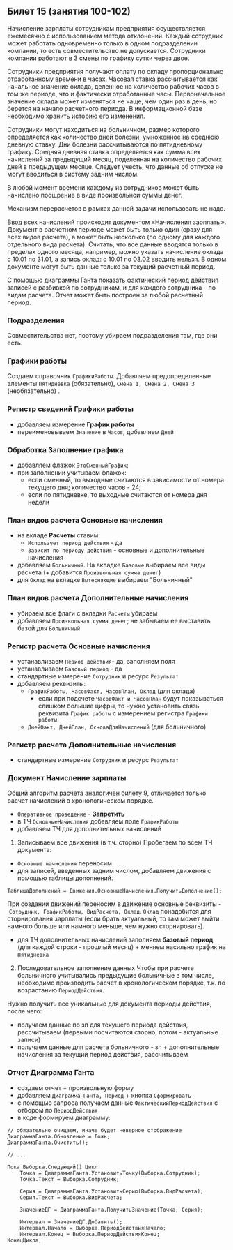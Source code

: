 ## Билет 15 (занятия 100-102)


Начисление зарплаты сотрудникам предприятия осуществляется ежемесячно с использованием метода отклонений. Каждый сотрудник может работать одновременно только в одном подразделении компании, то есть совместительство не допускается.
Сотрудники компании работают в 3 смены по графику сутки через двое.

Сотрудники предприятия получают оплату по окладу пропорционально отработанному времени в часах. Часовая ставка рассчитывается как начальное значение оклада, деленное на количество рабочих часов в том же периоде, что и фактически отработанные часы. Первоначальное значение оклада может изменяться не чаще, чем один раз в день, но берется на начало расчетного периода. В информационной базе необходимо хранить историю его изменения.

Сотрудники могут находиться на больничном, размер которого определяется как количество дней болезни, умноженное на среднюю дневную ставку. Дни болезни рассчитываются по пятидневному графику. Средняя дневная ставка определяется как сумма всех начислений за предыдущий месяц, поделенная на количество рабочих дней в предыдущем месяце. Следует учесть, что данные об отпуске не могут вводиться в систему задним числом.

В любой момент времени каждому из сотрудников может быть начислено поощрение в виде произвольной суммы денег.

Механизм перерасчетов в рамках данной задачи использовать не надо.

Ввод всех начислений происходит документом «Начисления зарплаты». Документ в расчетном периоде может быть только один (сразу для всех видов расчета), а может быть несколько (по одному для каждого отдельного вида расчета). Считать, что все данные вводятся только в пределах одного месяца, например, можно указать начисление оклада с 10.01 по 31.01, а запись оклад: с 10.01 по 03.02 вводить нельзя. В одном документе могут быть данные только за текущий расчетный период.

С помощью диаграммы Ганта показать фактический период действия записей с разбивкой по сотрудникам, и для каждого сотрудника – по видам расчета. Отчет может быть построен за любой расчетный период.



### Подразделения

Совместительства нет, поэтому убираем подразделения там, где они есть.


### Графики работы
Создаем справочник `ГрафикиРаботы`. Добавляем предопределенные элементы `Пятидневка` (обязательно), `Смена 1, Смена 2, Смена 3` (необязательно) .


### Регистр сведений **Графики работы**

- добавляем измерение **График работы**
- переименовываем `Значение` в `Часов`, добавляем `Дней`


### Обработка **Заполнение графика**

- добавляем флажок `ЭтоСменныйГрафик`;
- при заполнении учитываем флажок:
	- если сменный, то выходные считаются в зависимости от номера текущего дня; количество часов - 24;
	- если по пятидневке, то выходные считаются от номера дня недели


### План видов расчета **Основные начисления**

- на вкладе **Расчеты** ставим:
	- `Использует период действия` - да
	- `Зависит по периоду действия` - основные и дополнительные начисления
- добавляем `Больничный`. На вкладке `Базовые` выбираем все виды расчета (+ добавится `Произвольная сумма денег`)
- для `Оклад` на вкладке `Вытесняющие` выбираем "Больничный"


### План видов расчета **Дополнительные начисления**

- убираем все флаги с вкладки `Расчеты` убираем
- добавляем `Произвольная сумма денег`; не забываем ее выставить базой для `Больничный`


### Регистр расчета **Основные начисления**

- устанавливаем `Период действия`- да, заполняем поля
- устанавливаем `Базовый период` - да
- стандартные измерение `Сотрудник` и ресурс `Результат`
- добавляем реквизиты:
	- `ГрафикРаботы, ЧасовФакт, ЧасовПлан, Оклад` (для оклада)
		- если при подсчете `ЧасовФакт и ЧасовПлан` будут показываться слишком большие цифры, то нужно установить связь реквизита `График работы` с измерением регистра `Графики работы`
	- `ДнейФакт, ДнейПлан, ОсноваДляНачислений` (для больничного)


### Регистр расчета **Дополнительные начисления**

- стандартные измерение `Сотрудник` и ресурс `Результат`


### Документ **Начисление зарплаты**

Общий алгоритм расчета аналогичен [билету 9](/СПР/спр%20билет%209.md), отличается только расчет начислений в хронологическом порядке.

- `Оперативное проведение` - **Запретить**
- в ТЧ `ОсновныеНачисления` добавляем поле `ГрафикРаботы`
- добавляем ТЧ для дополнительных начислений 

1. Записываем все движения (в т.ч. сторно)
Пробегаем по всем ТЧ документа:
- `Основные начисления` переносим
- для записей, введенных задним числом, добавляем движения с помощью таблицы дополнений.
```
ТаблицаДополнений = Движения.ОсновныеНачисления.ПолучитьДополнение();
```
При создании движений переносим в движение основные реквизиты - `Сотрудник, ГрафикРаботы, ВидРасчета, Оклад`. `Оклад` понадобится для сторнирования зарплаты (если брать актуальный, то там может выйти намного больше или намного меньше, чем нужно сторнировать).
- для ТЧ дополнительных начислений заполняем **базовый период** (для каждой строки - прошлый месяц) + меняем насильно график на `Пятидневка`

2. Последовательное заполнение данных
Чтобы при расчете больничного учитывались предыдущие больничные в том числе, необходимо производить расчет в хронологическом порядке, т.к. по возрастанию `ПериодДействия`.

Нужно получить все уникальные для документа периоды действия, после чего:
- получаем данные по зп для текущего периода действия, рассчитываем (первыми посчитаются сторно, потом - актуальные записи)
- получаем данные для расчета больничного - зп + дополнительные начисления за текущий период действия, рассчитываем


### Отчет **Диаграмма Ганта**

- создаем отчет + произвольную форму
- добавляем `Диаграмма Ганта, Период` +  кнопка `Сформировать`
- с помощью запроса получаем данные `ФактическийПериодДействия` с отбором по `ПериодДействия`
- в коде формируем диаграмму:
```1c
// обязательно очищаем, иначе будет неверное отображение
ДиаграммаГанта.Обновление = Ложь;
ДиаграммаГанта.Очистить();

// ...
	
Пока Выборка.Следующий() Цикл
	Точка = ДиаграммаГанта.УстановитьТочку(Выборка.Сотрудник); 
	Точка.Текст = Выборка.Сотрудник;
		
	Серия = ДиаграммаГанта.УстановитьСерию(Выборка.ВидРасчета);
	Серия.Текст = Выборка.ВидРасчета;
		
	ЗначениеДГ = ДиаграммаГанта.ПолучитьЗначение(Точка, Серия);
		
	Интервал = ЗначениеДГ.Добавить();
	Интервал.Начало = Выборка.ПериодДействияНачало;
	Интервал.Конец = Выборка.ПериодДействияКонец;
КонецЦикла; 
```
